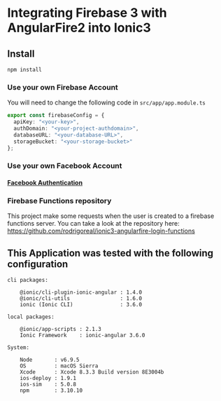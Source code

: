 # Integrating Firebase 3 with AngularFire2 into Ionic3

## Install
```
npm install
```

### Use your own Firebase Account
You will need to change the following code in `src/app/app.module.ts`
```ts
export const firebaseConfig = {
  apiKey: "<your-key>",
  authDomain: "<your-project-authdomain>",
  databaseURL: "<your-database-URL>",
  storageBucket: "<your-storage-bucket>"
};
```

### Use your own Facebook Account
#### [Facebook Authentication](docs/facebook-authentication.md)

### Firebase Functions repository
This project make some requests when the user is created to a firebase functions server.
You can take a look at the repository here: https://github.com/rodrigoreal/ionic3-angularfire-login-functions

## This Application was tested with the following configuration
```
cli packages:

    @ionic/cli-plugin-ionic-angular : 1.4.0 
    @ionic/cli-utils                : 1.6.0 
    ionic (Ionic CLI)               : 3.6.0 

local packages:

    @ionic/app-scripts : 2.1.3
    Ionic Framework    : ionic-angular 3.6.0

System:

    Node       : v6.9.5
    OS         : macOS Sierra
    Xcode      : Xcode 8.3.3 Build version 8E3004b
    ios-deploy : 1.9.1
    ios-sim    : 5.0.8
    npm        : 3.10.10
```